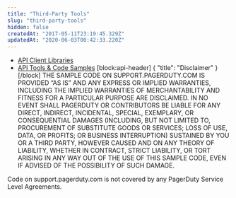 ```yaml
---
title: "Third-Party Tools"
slug: "third-party-tools"
hidden: false
createdAt: "2017-05-11T23:19:45.329Z"
updatedAt: "2020-06-03T00:42:33.220Z"
---
```

* [API Client Libraries](doc:code-libraries)
* [API Tools & Code Samples](doc:code-samples) 
[block:api-header]
{
  "title": "Disclaimer"
}
[/block]
THE SAMPLE CODE ON SUPPORT.PAGERDUTY.COM IS PROVIDED “AS IS” AND ANY EXPRESS OR IMPLIED WARRANTIES, INCLUDING THE IMPLIED WARRANTIES OF MERCHANTABILITY AND FITNESS FOR A PARTICULAR PURPOSE ARE DISCLAIMED. IN NO EVENT SHALL PAGERDUTY OR CONTRIBUTORS BE LIABLE FOR ANY DIRECT, INDIRECT, INCIDENTAL, SPECIAL, EXEMPLARY, OR CONSEQUENTIAL DAMAGES (INCLUDING, BUT NOT LIMITED TO, PROCUREMENT OF SUBSTITUTE GOODS OR SERVICES; LOSS OF USE, DATA, OR PROFITS; OR BUSINESS INTERRUPTION) SUSTAINED BY YOU OR A THIRD PARTY, HOWEVER CAUSED AND ON ANY THEORY OF LIABILITY, WHETHER IN CONTRACT, STRICT LIABILITY, OR TORT ARISING IN ANY WAY OUT OF THE USE OF THIS SAMPLE CODE, EVEN IF ADVISED OF THE POSSIBILITY OF SUCH DAMAGE.

Code on support.pagerduty.com is not covered by any PagerDuty Service Level Agreements.